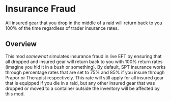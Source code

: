 # Insurance Fraud
All insured gear that you drop in the middle of a raid will return back to you 100% of the time regardless of trader insurance rates.

## **Overview**
This mod *somewhat* simulates insurance fraud in live EFT by ensuring that all dropped and insured gear will return back to you with 100% return rates (imagine you hid it in a bush or something).
By default, SPT insurance works through percentage rates that are set to 75% and 85% if you insure through Prapor or Therapist respectively.  This rate will still apply for all insured gear that is equipped if you die in a raid, but any other insured gear that was dropped or moved to a container outside the inventory will be affected by this mod.  

